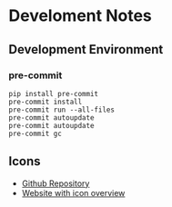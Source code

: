 # Develoment Notes

## Development Environment

### pre-commit

```shell
pip install pre-commit
pre-commit install
pre-commit run --all-files
pre-commit autoupdate
pre-commit autoupdate
pre-commit gc
```




## Icons

- [Github Repository](https://github.com/tailwindlabs/heroicons)
- [Website with icon overview](https://heroicons.com/)

